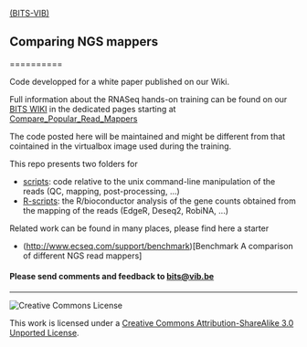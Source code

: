 [(BITS-VIB)](https://github.com/BITS-VIB)
## Comparing NGS mappers
==========

Code developped for a white paper published on our Wiki.

Full information about the RNASeq hands-on training can be found on our <a href="http://wiki.bits.vib.be" target="_blank">BITS WIKI</a> in the dedicated pages starting at <a href="http://wiki.bits.vib.be/index.php/Compare_Popular_Read_Mappers" target="_blank">Compare_Popular_Read_Mappers</a>

The code posted here will be maintained and might be different from that cointained in the virtualbox image used during the training.

This repo presents two folders for

* [scripts](scripts): code relative to the unix command-line manipulation of the reads (QC, mapping, post-processing, ...)
* [R-scripts](R-scripts):  the R/bioconductor analysis of the gene counts obtained from the mapping of the reads (EdgeR, Deseq2, RobiNA, ...)

Related work can be found in many places, please find here a starter

* (http://www.ecseq.com/support/benchmark)[Benchmark A comparison of different NGS read mappers]

<h4>Please send comments and feedback to <a href="mailto:bits@vib.be">bits@vib.be</a></h4>

------------

![Creative Commons License](http://i.creativecommons.org/l/by-sa/3.0/88x31.png?raw=true)

This work is licensed under a [Creative Commons Attribution-ShareAlike 3.0 Unported License](http://creativecommons.org/licenses/by-sa/3.0/).
